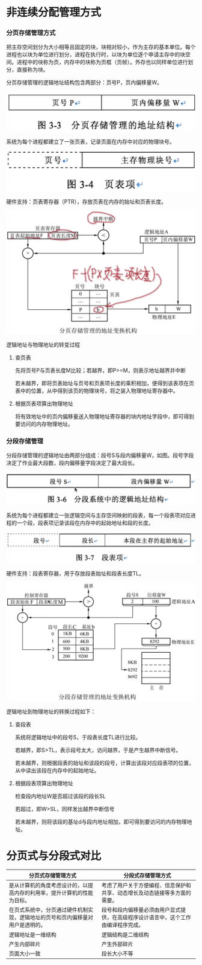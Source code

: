 # 非连续分配管理方式

### 分页存储管理方式

把主存空间划分为大小相等且固定的块，块相对较小，作为主存的基本单位。每个进程也以块为单位进行划分，进程在执行时，以块为单位逐个申请主存中的块空间。进程中的块称为页，内存中的块称为页框（页帧）。外存也以同样单位进行划分，直接称为块。

分页存储管理的逻辑地址结构包含两部分：页号P，页内偏移量W。

![](1.png)

系统为每个进程都建立了一张页表，记录页面在内存中对应的物理块号。

![](2.png)

硬件支持：页表寄存器（PTR），存放页表在内存的始址和页表长度。

![](3.png)

逻辑地址与物理地址的转变过程

1. 查页表

   先将页号P与页表长度M比较；若越界，即P>=M，则表示地址越界并中断

   若未越界，即将页表始址与页号和页表项长度的乘积相加，便得到该表项在页表中的位置，从中得到该页的物理块号，将之装入物理地址寄存器中。

2. 根据页表项算出物理地址

   将有效地址中的页内偏移量送入物理地址寄存器的块内地址字段中，即可得到要访问的内存物理地址。

### 分段存储管理

分段存储管理的逻辑地址由两部分组成：段号S与段内偏移量W，如图。段号字段决定了作业最大段数，段内偏移量字段决定了最大段长。

![](4.png)

系统为每个进程都建立一张逻辑空间与主存空间映射的段表，每一个段表项对应进程的一个段，段表项记录该段在内存中的起始地址和段的长度。

![](5.png)

硬件支持：段表寄存器，用于存放段表始址和段表长度TL。

![](6.png)

逻辑地址到物理地址的转换过程如下：

1. 查段表

   系统将逻辑地址中的段号S，于段表长度TL进行比较。

   若越界，即S>TL，表示段号太大，访问越界，于是产生越界中断信号。

   若未越界，则根据段表的始址和该段的段号，计算出该段对应段表项的位置，从中读出该段在内存中的起始地址。

2. 根据段表项算出物理地址

   检查段内地址W是否超过该段的段长SL

   若超过，即W>SL，同样发出越界中断信号

   若未越界，则将该段的基址d与段内地址相加，即可得到要访问的内存物理地址。

# 分页式与分段式对比

| 分页式存储管理方式                                           | 分段式存储管理方式                                           |
| ------------------------------------------------------------ | ------------------------------------------------------------ |
| 是从计算机的角度考虑设计的，以提高内存的利用率，提升计算机的性能为目标。 | 考虑了用户关于方便编程、信息保护和共享、动态增长及动态链接等多方面的需要。 |
| 在页式系统中，分页通过硬件机制实现，逻辑地址的页号和页内偏移量对用户是透明的。 | 段号和段内偏移量必须由用户显式提供，在高级程序设计语言中，这个工作由编译程序完成。 |
| 逻辑地址是一维结构                                           | 逻辑结构是二维结构                                           |
| 产生内部碎片                                                 | 产生外部碎片                                                 |
| 页面大小一致                                                 | 段长大小不等                                                 |

